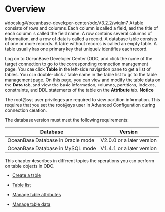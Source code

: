 Overview 
=============================
#docslug#/oceanbase-developer-center/odc/V3.2.2/wiqlm7
A table consists of rows and columns. Each column is called a field, and the title of each column is called the field name. A row contains several columns of information, and a row of data is called a record. A database table consists of one or more records. A table without records is called an empty table. A table usually has one primary key that uniquely identifies each record. 

Log on to OceanBase Developer Center (ODC) and click the name of the target connection to go to the corresponding connection management page. You can click **Table** in the left-side navigation pane to get a list of tables. You can double-click a table name in the table list to go to the table management page. On this page, you can view and modify the table data on the **Data** tab, and view the basic information, columns, partitions, indexes, constraints, and DDL statements of the table on the **Attribute** tab. 
**Notice**



The root@sys user privileges are required to view partition information. This requires that you set the root@sys user in Advanced Configuration during connection creation.

The database version must meet the following requirements:


|             Database              |          Version          |
|-----------------------------------|---------------------------|
| OceanBase Database in Oracle mode | V2.0.0 or a later version |
| OceanBase Database in MySQL mode  | V1.4.1 or a later version |



This chapter describes in different topics the operations you can perform on table objects in ODC.

* [Create a table](../../../7.client-odc-user-guide/9.client-odc-database-objects/1.client-odc-table-objects/2.client-odc-create-a-table.md)

  

* [Table list](../../../7.client-odc-user-guide/9.client-odc-database-objects/1.client-odc-table-objects/3.client-odc-table-list.md)

  

* [Manage table attributes](../../../7.client-odc-user-guide/9.client-odc-database-objects/1.client-odc-table-objects/4.client-odc-manage-table-attributes.md)

  

* [Manage table data](../../../7.client-odc-user-guide/9.client-odc-database-objects/1.client-odc-table-objects/5.client-odc-manage-table-data.md)

  



